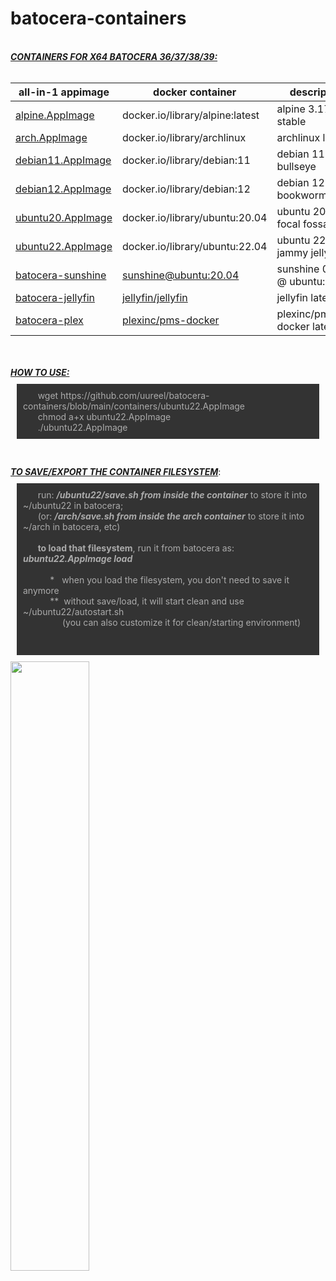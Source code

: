 # batocera-containers
<html>
<body>
<!--<i>this repo provides appimaged podman containers<br>
for use inside x86_64 batocera 6/37<br></i>-->
<br>
  <b><i><u>CONTAINERS FOR X64 BATOCERA 36/37/38/39: </u></b></i><br>
<br>

| all-in-1 appimage | docker container | description |
| --- | --- | --- |
| [alpine.AppImage](./containers/alpine.AppImage) | docker.io/library/alpine:latest | alpine 3.17 stable |
| [arch.AppImage](./containers/arch.AppImage) | docker.io/library/archlinux | archlinux latest |
| [debian11.AppImage](./containers/debian11.AppImage) | docker.io/library/debian:11 | debian 11 bullseye |
| [debian12.AppImage](./containers/debian12.AppImage) | docker.io/library/debian:12 | debian 12 bookworm/jessie |
| [ubuntu20.AppImage](./containers/ubuntu.AppImage) | docker.io/library/ubuntu:20.04 | ubuntu 20.04 focal fossa |
| [ubuntu22.AppImage](./containers/ubuntu22.AppImage) | docker.io/library/ubuntu:22.04 | ubuntu 22.04 jammy jellyfish |
| [batocera-sunshine](https://batocera.pro/app/batocera-sunshine) | [sunshine@ubuntu:20.04](https://github.com/LizardByte/Sunshine) | sunshine 0.20.0 @ ubuntu:20.04 |
| [batocera-jellyfin](https://batocera.pro/app/batocera-jellyfin) | [jellyfin/jellyfin](https://hub.docker.com/r/jellyfin/jellyfin) | jellyfin latest |
| [batocera-plex](https://batocera.pro/app/batocera-plex) | [plexinc/pms-docker](https://hub.docker.com/r/plexinc/pms-docker) | plexinc/pms-docker latest |

<br>
<br>
<b><i><u>HOW TO USE: </u></b></i>
<p style="background:#333;color:#ababab;padding:10px;margin:10px;">
&nbsp;&nbsp;&nbsp;&nbsp;&nbsp;  wget https://github.com/uureel/batocera-containers/blob/main/containers/ubuntu22.AppImage<br>
&nbsp;&nbsp;&nbsp;&nbsp;&nbsp;  chmod a+x ubuntu22.AppImage<br>
&nbsp;&nbsp;&nbsp;&nbsp;&nbsp;  ./ubuntu22.AppImage<br>
</p>
<br>
<br>
<b><i><u>TO SAVE/EXPORT THE CONTAINER FILESYSTEM</u></b></i>: 
<p style="background:#333;color:#ababab;padding:10px;margin:10px;">
&nbsp;&nbsp;&nbsp;&nbsp;&nbsp;  run: <i><b>/ubuntu22/save.sh from inside the container</b></i> to store it into ~/ubuntu22 in batocera;<br>
&nbsp;&nbsp;&nbsp;&nbsp;&nbsp;  (or: <i><b>/arch/save.sh from inside the arch container</b></i> to store it into ~/arch in batocera, etc)<br>
<br>
&nbsp;&nbsp;&nbsp;&nbsp;&nbsp;  <b>to load that filesystem</b>, run it from batocera as: <i><b>ubuntu22.AppImage load</b></i><br>
<br>
&nbsp;&nbsp;&nbsp;&nbsp;&nbsp;&nbsp;&nbsp;&nbsp;&nbsp;&nbsp;  *&nbsp;&nbsp; when you load the filesystem, you don't need to save it anymore <br>
&nbsp;&nbsp;&nbsp;&nbsp;&nbsp;&nbsp;&nbsp;&nbsp;&nbsp;&nbsp;  **&nbsp; without save/load, it will start clean and use ~/ubuntu22/autostart.sh <br>
&nbsp;&nbsp;&nbsp;&nbsp;&nbsp;&nbsp;&nbsp;&nbsp;&nbsp;&nbsp;  &nbsp;&nbsp;&nbsp;&nbsp; (you can also customize it for clean/starting environment) <br>
<br>
<br>
</p>
<img src=https://user-images.githubusercontent.com/116395185/230185360-c6665b15-4031-4643-bfc7-dc5b7ce214d7.png style="width: 50%; height: 50%;"></img>
</body>
</html>
